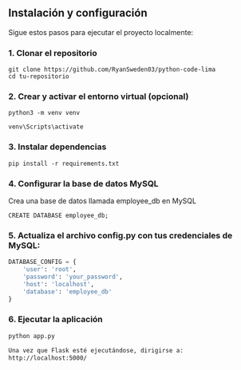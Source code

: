 ## Instalación y configuración

Sigue estos pasos para ejecutar el proyecto localmente:

### 1. Clonar el repositorio

```
git clone https://github.com/RyanSweden03/python-code-lima
cd tu-repositorio

```
### 2. Crear y activar el entorno virtual (opcional)
```
python3 -m venv venv

venv\Scripts\activate
```

### 3. Instalar dependencias
```
pip install -r requirements.txt
```

### 4. Configurar la base de datos MySQL
Crea una base de datos llamada employee_db en MySQL

```
CREATE DATABASE employee_db;
```
### 5. Actualiza el archivo config.py con tus credenciales de MySQL:

``` python
DATABASE_CONFIG = {
    'user': 'root',          
    'password': 'your_password',
    'host': 'localhost',        
    'database': 'employee_db'   
}
```

### 6.  Ejecutar la aplicación
```bash
python app.py

Una vez que Flask esté ejecutándose, dirigirse a:
http://localhost:5000/

```




